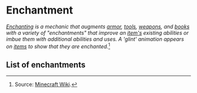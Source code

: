 # Enchantment

*[Enchanting](https://minecraft.wiki/w/Enchanting) is a mechanic that augments [armor](https://minecraft.wiki/w/Armor), [tools](https://minecraft.wiki/w/Tool), [weapons](https://minecraft.wiki/w/Weapon), and [books](https://minecraft.wiki/w/Book) with a variety of "enchantments" that improve an [item's](https://minecraft.wiki/w/Item) existing abilities or imbue them with additional abilities and uses. A 'glint' animation appears on [items](https://minecraft.wiki/w/Item) to show that they are enchanted.*[^1]

[^1]: Source: [Minecraft Wiki](https://minecraft.wiki/w/Enchanting).

## List of enchantments

<div id="list" type="enchantments" mod="additionz" icons="false"></div>
<script src="/wiki/javascripts/info.js"></script>

